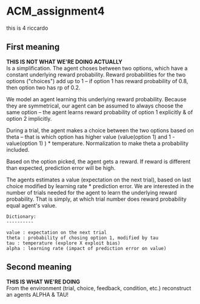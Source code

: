 # ACM_assignment4
this is 4 riccardo


## First meaning
**THIS IS NOT WHAT WE'RE DOING ACTUALLY**  
Is a simplification. 
The agent choses between two options, which have a constant underlying reward probability.
Reward probabilities for the two options ("choices") add up to 1 – if option 1 has reward probability of 0.8, then option two has rp of 0.2.

We model an agent learning this underlying reward probability.
Because they are symmetrical, our agent can be assumed to always choose the same option – the agent learns reward probability of option 1 explicitly & of option 2 implicitly.

During a trial, the agent makes a choice between the two options based on theta – 
that is which option has higher value (value(option 1) and 1 - value(option 1) ) * temperature. 
Normalization to make theta a probability included.

Based on the option picked, the agent gets a reward. 
If reward is different than expected, prediction error will be high.

The agents estimates a value (expectation on the next trial), based on last choice modified by learning rate * prediction error.
We are interested in the number of trials needed for the agent to learn the underlying reward probability.
That is simply, at which trial number does reward probability equal agent's value.

    Dictionary:
    ----------

    value : expectation on the next trial 
    theta : probability of chosing option 1, modified by tau 
    tau : temperature (explore X exploit bias)
    alpha : learning rate (impact of prediction error on value)
  
  
## Second meaning
**THIS IS WHAT WE'RE DOING**  
From the environment (trial, choice, feedback, condition, etc.) reconstruct an agents ALPHA & TAU!
